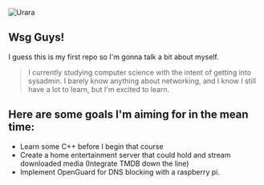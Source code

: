 ![Urara](https://github.com/user-attachments/assets/9a3f94c9-db9a-41be-960b-f45a78fd6db7)

## Wsg Guys!
I guess this is my first repo so I'm gonna talk a bit about myself.
> I currently studying computer science with the intent of getting into sysadmin. I barely know anything about networking, and I know I still have a lot to learn, but I'm excited to learn.

## Here are some goals I'm aiming for in the mean time:
- Learn some C++ before I begin that course
- Create a home entertainment server that could hold and stream downloaded media (Integrate TMDB down the line)
- Implement OpenGuard for DNS blocking with a raspberry pi.

<!--
**eagerpep/eagerpep** is a ✨ _special_ ✨ repository because its `README.md` (this file) appears on your GitHub profile.

Here are some ideas to get you started:

- 🔭 I’m currently working on ...
- 🌱 I’m currently learning ...
- 👯 I’m looking to collaborate on ...
- 🤔 I’m looking for help with ...
- 💬 Ask me about ...
- 📫 How to reach me: ...
- 😄 Pronouns: ...
- ⚡ Fun fact: ...
-->
